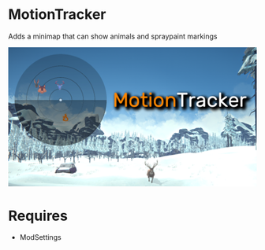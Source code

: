 # MotionTracker

Adds a minimap that can show animals and spraypaint markings

![Screenshot](https://github.com/DigitalzombieTLD/ModListJson/raw/master/list_icon_motiontracker.png)

# Requires

- ModSettings
